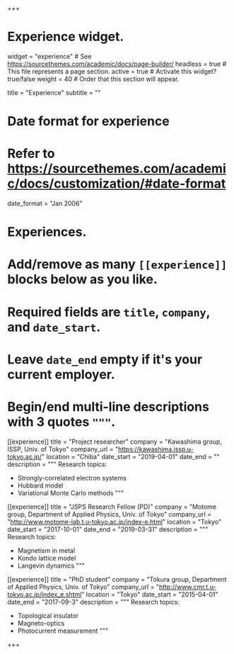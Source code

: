 +++
# Experience widget.
widget = "experience"  # See https://sourcethemes.com/academic/docs/page-builder/
headless = true  # This file represents a page section.
active = true  # Activate this widget? true/false
weight = 40  # Order that this section will appear.

title = "Experience"
subtitle = ""

# Date format for experience
#   Refer to https://sourcethemes.com/academic/docs/customization/#date-format
date_format = "Jan 2006"

# Experiences.
#   Add/remove as many `[[experience]]` blocks below as you like.
#   Required fields are `title`, `company`, and `date_start`.
#   Leave `date_end` empty if it's your current employer.
#   Begin/end multi-line descriptions with 3 quotes `"""`.
[[experience]]
  title = "Project researcher"
  company = "Kawashima group, ISSP, Univ. of Tokyo"
  company_url = "https://kawashima.issp.u-tokyo.ac.jp/"
  location = "Chiba"
  date_start = "2019-04-01"
  date_end = ""
  description = """
  Research topics:
  * Strongly-correlated electron systems
  * Hubbard model
  * Variational Monte Carlo methods
  """

[[experience]]
  title = "JSPS Research Fellow (PD)"
  company = "Motome group, Department of Applied Physics, Univ. of Tokyo"
  company_url = "http://www.motome-lab.t.u-tokyo.ac.jp/index-e.html"
  location = "Tokyo"
  date_start = "2017-10-01"
  date_end = "2019-03-31"
  description = """
  Research topics:
  * Magnetism in metal
  * Kondo lattice model
  * Langevin dynamics
  """

[[experience]]
  title = "PhD student"
  company = "Tokura group, Department of Applied Physics, Univ. of Tokyo"
  company_url = "http://www.cmr.t.u-tokyo.ac.jp/index_e.shtml"
  location = "Tokyo"
  date_start = "2015-04-01"
  date_end = "2017-09-3"
  description = """
  Research topics:
  * Topological insulator
  * Magneto-optics
  * Photocurrent measurement
  """

+++
